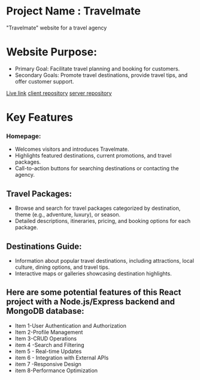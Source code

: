 
# Project Name : Travelmate 
"Travelmate" website for a travel agency 

#  Website Purpose:

* Primary Goal: Facilitate travel planning and booking for customers.
* Secondary Goals: Promote travel destinations, provide travel tips, and offer customer support.

[Live link](http://www.yourprojectdemo.com)
[client repository]()
[server repository]()

# Key Features 
### Homepage:

* Welcomes visitors and introduces Travelmate.
* Highlights featured destinations, current promotions, and travel packages.
* Call-to-action buttons for searching destinations or contacting the agency.
## Travel Packages:

* Browse and search for travel packages categorized by destination, theme (e.g., adventure, luxury), or season.
* Detailed descriptions, itineraries, pricing, and booking options for each package.

## Destinations Guide:

* Information about popular travel destinations, including attractions, local culture, dining options, and travel tips.
* Interactive maps or galleries showcasing destination highlights.  
## Here are some potential features of this React project with a Node.js/Express backend and MongoDB database:

- Item 1-User Authentication and Authorization
- Item 2-Profile Management
- Item 3-CRUD Operations
- item 4 -Search and Filtering
- item  5 -  Real-time Updates
- item 6  - Integration with External APIs
- item 7 -Responsive Design
- item 8-Performance Optimization


